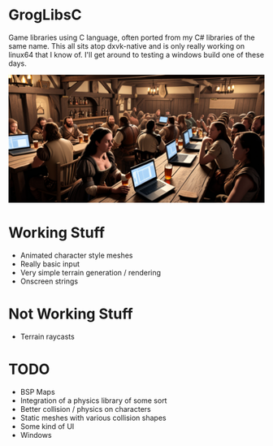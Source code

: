 # GrogLibsC
Game libraries using C language, often ported from my C# libraries of the same name.  This all sits atop dxvk-native and is only really working on linux64 that I know of.  I'll get around to testing a windows build one of these days.

![alt text](https://github.com/Kharzette/MiscMedia/blob/master/GrogLibsC.png?raw=true "Groggy")

# Working Stuff
- Animated character style meshes
- Really basic input
- Very simple terrain generation / rendering
- Onscreen strings

# Not Working Stuff
- Terrain raycasts

# TODO
- BSP Maps
- Integration of a physics library of some sort
- Better collision / physics on characters
- Static meshes with various collision shapes
- Some kind of UI
- Windows